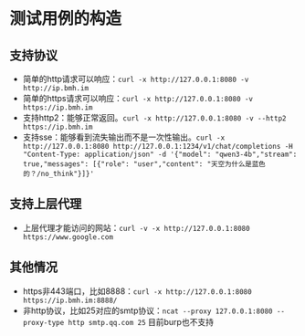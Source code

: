 # 测试用例的构造

## 支持协议
- 简单的http请求可以响应：`curl -x http://127.0.0.1:8080 -v http://ip.bmh.im`
- 简单的https请求可以响应：`curl -x http://127.0.0.1:8080 -v https://ip.bmh.im`
- 支持http2：能够正常返回。`curl -x http://127.0.0.1:8080 -v --http2 https://ip.bmh.im`
- 支持sse：能够看到流失输出而不是一次性输出。`curl -x http://127.0.0.1:8080 http://127.0.0.1:1234/v1/chat/completions -H "Content-Type: application/json" -d '{"model": "qwen3-4b","stream": true,"messages": [{"role": "user","content": "天空为什么是蓝色的？/no_think"}]}'`

## 支持上层代理
- 上层代理才能访问的网站：`curl -v -x http://127.0.0.1:8080 https://www.google.com`

## 其他情况
- https非443端口，比如8888：`curl -x http://127.0.0.1:8080 https://ip.bmh.im:8888/`
- 非http协议，比如25对应的smtp协议：`ncat --proxy 127.0.0.1:8080 --proxy-type http smtp.qq.com 25` 目前burp也不支持